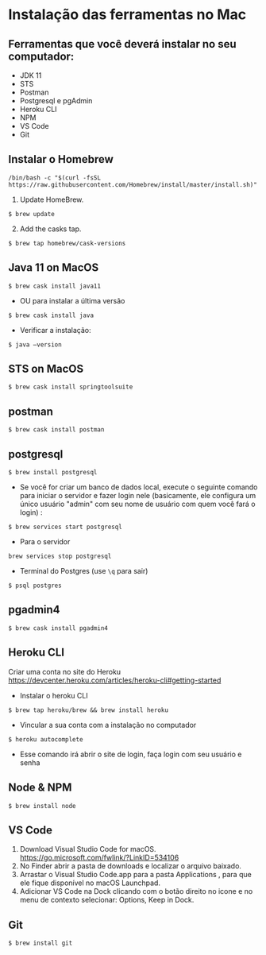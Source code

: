 # Instalação das ferramentas no Mac

## Ferramentas que você deverá instalar no seu computador:

- JDK 11
- STS
- Postman
- Postgresql e pgAdmin
- Heroku CLI
- NPM
- VS Code
- Git

 ## Instalar o Homebrew
```
/bin/bash -c "$(curl -fsSL https://raw.githubusercontent.com/Homebrew/install/master/install.sh)"
```
1. Update HomeBrew.
``` 
$ brew update 
```
2. Add the casks tap.
```
$ brew tap homebrew/cask-versions
```

## Java 11 on MacOS
```
$ brew cask install java11 
```
- OU para instalar a última versão
```
$ brew cask install java
```
- Verificar a instalação: 
```
$ java —version
```

## STS on MacOS 
```
$ brew cask install springtoolsuite
```

## postman 
```
$ brew cask install postman
```

## postgresql 
```
$ brew install postgresql
```
- Se você for criar um banco de dados local, execute o seguinte comando para iniciar o servidor e fazer login nele (basicamente, ele configura um único usuário "admin" com seu nome de usuário com quem você fará o login) :
```
$ brew services start postgresql
```
- Para o servidor
```
brew services stop postgresql
```
- Terminal do Postgres (use ``` \q ``` para sair)
```
$ psql postgres
```

## pgadmin4 
```
$ brew cask install pgadmin4
```

## Heroku CLI 
Criar uma conta no site do Heroku
https://devcenter.heroku.com/articles/heroku-cli#getting-started
- Instalar o heroku CLI
```
$ brew tap heroku/brew && brew install heroku
```
- Vincular a sua conta com a instalação no computador
```
$ heroku autocomplete
```
- Esse comando irá abrir o site de login, faça login com seu usuário e senha

## Node & NPM 
```
$ brew install node
```

## VS Code

1. Download Visual Studio Code for macOS. https://go.microsoft.com/fwlink/?LinkID=534106
2. No Finder abrir a pasta de downloads e localizar o arquivo baixado. 
3. Arrastar o Visual Studio Code.app para a pasta Applications , para que ele fique disponível no macOS Launchpad.
5. Adicionar VS Code na Dock clicando com o botão direito no icone e no menu de contexto selecionar: Options, Keep in Dock.

## Git
```
$ brew install git
```
